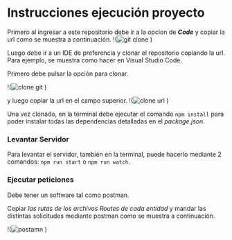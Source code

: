 # Instrucciones ejecución proyecto

Primero al ingresar a este repositorio debe ir a la opcion de ***Code*** y copiar la url como se muestra a continuación.
!(![git clone](https://github.com/user-attachments/assets/1a6785ea-4902-42e3-84cf-d0c3179feba6)
)

Luego debe ir a un IDE de preferencia y clonar el repositorio copiando la url.
Para ejemplo, se muestra como hacer en Visual Studio Code.

Primero debe pulsar la opción para clonar.

!(![clone git](https://github.com/user-attachments/assets/f6ba8a5e-1fea-4364-8020-371183e33182)
)

y luego copiar la url en el campo superior.
!(![clone url](https://github.com/user-attachments/assets/a191898f-dc2e-40b9-bbe1-b45ca21e94ea)
)


Una vez clonado, en la terminal debe ejecutar el comando `npm install` para poder instalar todas las dependencias detalladas en el *package.json*.

### Levantar Servidor 

Para levantar el servidor, también en la terminal, puede hacerlo mediante 2 comandos:
`npm run start`  o `npm run watch`.

### Ejecutar peticiones

Debe tener un software tal como postman.

Copiar *las rutas de los archivos Routes de cada entidad* y mandar
las distintas solicitudes mediante postman como se muestra a continuación.

!(![postamn](https://github.com/user-attachments/assets/39ba921f-e079-40eb-8c69-694380b10f7c)
)

